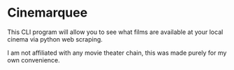 # Cinemarquee
This CLI program will allow you to see what films are available at your local cinema via python web scraping. 

I am not affiliated with any movie theater chain, this was made purely for my own convenience.
